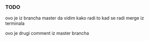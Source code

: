 ### TODO

ovo je iz brancha master da vidim kako radi to kad se radi merge iz terminala



ovo je drugi comment iz master brancha  
